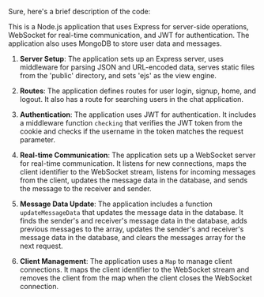 Sure, here's a brief description of the code:

This is a Node.js application that uses Express for server-side operations, WebSocket for real-time communication, and JWT for authentication. The application also uses MongoDB to store user data and messages.

1. **Server Setup**: The application sets up an Express server, uses middleware for parsing JSON and URL-encoded data, serves static files from the 'public' directory, and sets 'ejs' as the view engine.

2. **Routes**: The application defines routes for user login, signup, home, and logout. It also has a route for searching users in the chat application.

3. **Authentication**: The application uses JWT for authentication. It includes a middleware function `checking` that verifies the JWT token from the cookie and checks if the username in the token matches the request parameter.

4. **Real-time Communication**: The application sets up a WebSocket server for real-time communication. It listens for new connections, maps the client identifier to the WebSocket stream, listens for incoming messages from the client, updates the message data in the database, and sends the message to the receiver and sender.

5. **Message Data Update**: The application includes a function `updateMessageData` that updates the message data in the database. It finds the sender's and receiver's message data in the database, adds previous messages to the array, updates the sender's and receiver's message data in the database, and clears the messages array for the next request.

6. **Client Management**: The application uses a `Map` to manage client connections. It maps the client identifier to the WebSocket stream and removes the client from the map when the client closes the WebSocket connection.
